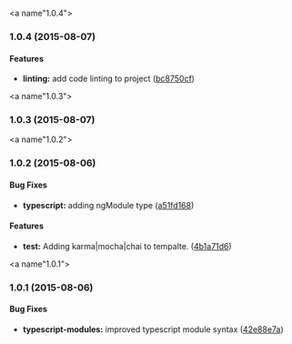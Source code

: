 <a name"1.0.4"></a>
### 1.0.4 (2015-08-07)


#### Features

* **linting:** add code linting to project ([bc8750cf](https://git.empdev.domo.com/Development/DomoBits/commit/bc8750cf))


<a name"1.0.3"></a>
### 1.0.3 (2015-08-07)


<a name"1.0.2"></a>
### 1.0.2 (2015-08-06)


#### Bug Fixes

* **typescript:** adding ngModule type ([a51fd168](https://git.empdev.domo.com/Development/DomoBits/commit/a51fd168))


#### Features

* **test:** Adding karma|mocha|chai to tempalte. ([4b1a71d6](https://git.empdev.domo.com/Development/DomoBits/commit/4b1a71d6))


<a name"1.0.1"></a>
### 1.0.1 (2015-08-06)


#### Bug Fixes

* **typescript-modules:** improved typescript module syntax ([42e88e7a](https://git.empdev.domo.com/Development/DomoBits/commit/42e88e7a))



